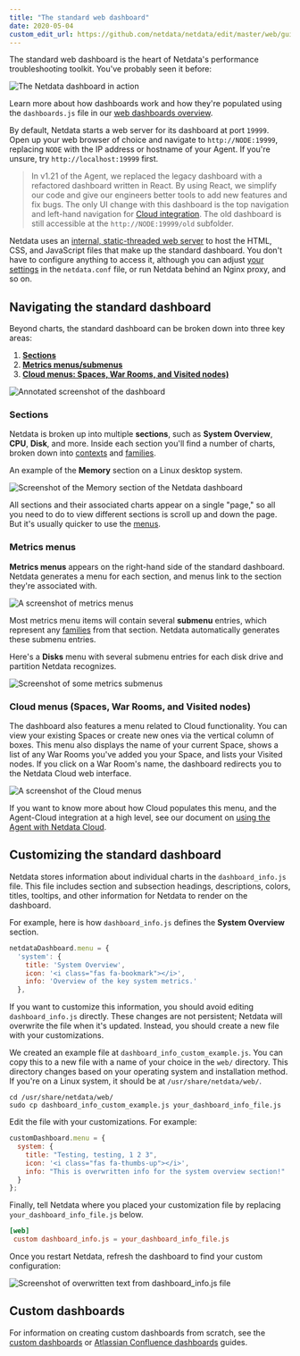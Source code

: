 ```yaml
---
title: "The standard web dashboard"
date: 2020-05-04
custom_edit_url: https://github.com/netdata/netdata/edit/master/web/gui/README.md
---
```




The standard web dashboard is the heart of Netdata's performance troubleshooting toolkit. You've probably seen it
before:

![The Netdata dashboard in
action](https://user-images.githubusercontent.com/1153921/80827388-b9fee100-8b98-11ea-8f60-0d7824667cd3.gif)

Learn more about how dashboards work and how they're populated using the
`dashboards.js` file in our [web dashboards overview](/docs/agent/web).

By default, Netdata starts a web server for its dashboard at port `19999`. Open up your web browser of choice and
navigate to `http://NODE:19999`, replacing `NODE` with the IP address or hostname of your Agent. If you're unsure, try
`http://localhost:19999` first.

> In v1.21 of the Agent, we replaced the legacy dashboard with a refactored dashboard written in React. By using React,
> we simplify our code and give our engineers better tools to add new features and fix bugs. The only UI change with
> this dashboard is the top navigation and left-hand navigation for [Cloud integration](/docs/agent/agent-cloud). The old
> dashboard is still accessible at the `http://NODE:19999/old` subfolder.

Netdata uses an [internal, static-threaded web server](/docs/agent/web/server) to host the
HTML, CSS, and JavaScript files that make up the standard dashboard. You don't
have to configure anything to access it, although you can adjust [your
settings](/docs/agent/web/server#other-netdataconf-web-section-options) in the
`netdata.conf` file, or run Netdata behind an Nginx proxy, and so on.

## Navigating the standard dashboard

Beyond charts, the standard dashboard can be broken down into three key areas:

1.  [**Sections**](#sections)
2.  [**Metrics menus/submenus**](#metrics-menus)
3.  [**Cloud menus: Spaces, War Rooms, and Visited nodes)**](#cloud-menus-spaces-war-rooms-and-visited-nodes)

![Annotated screenshot of the
dashboard](https://user-images.githubusercontent.com/1153921/80834497-ac9c2380-8ba5-11ea-83c4-b323dd89557f.png)

### Sections

Netdata is broken up into multiple **sections**, such as **System Overview**,
**CPU**, **Disk**, and more. Inside each section you'll find a number of charts,
broken down into [contexts](/docs/agent/web#contexts) and
[families](/docs/agent/web#families).

An example of the **Memory** section on a Linux desktop system.

![Screenshot of the Memory section of the Netdata
dashboard](https://user-images.githubusercontent.com/1153921/80834530-bcb40300-8ba5-11ea-9219-cd554577844e.png)

All sections and their associated charts appear on a single "page," so all you
need to do to view different sections is scroll up and down the page. But it's
usually quicker to use the [menus](#metrics-menus).

### Metrics menus

**Metrics menus** appears on the right-hand side of the standard dashboard. Netdata generates a menu for each section,
and menus link to the section they're associated with.

![A screenshot of metrics menus](https://user-images.githubusercontent.com/1153921/80834638-f08f2880-8ba5-11ea-99ae-f610b2885fd6.png)

Most metrics menu items will contain several **submenu** entries, which represent any
[families](/docs/agent/web#families) from that section. Netdata automatically
generates these submenu entries.

Here's a **Disks** menu with several submenu entries for each disk drive and
partition Netdata recognizes.

![Screenshot of some metrics
submenus](https://user-images.githubusercontent.com/1153921/80834697-11577e00-8ba6-11ea-979c-92fd19cdb480.png)

### Cloud menus (Spaces, War Rooms, and Visited nodes)

The dashboard also features a menu related to Cloud functionality. You can view your existing Spaces or create new ones
via the vertical column of boxes. This menu also displays the name of your current Space, shows a list of any War Rooms
you've added you your Space, and lists your Visited nodes. If you click on a War Room's name, the dashboard redirects
you to the Netdata Cloud web interface.

![A screenshot of the Cloud
menus](https://user-images.githubusercontent.com/1153921/80837210-3f8b8c80-8bab-11ea-9c75-128c2d823ef8.png)

If you want to know more about how Cloud populates this menu, and the Agent-Cloud integration at a high level, see our
document on [using the Agent with Netdata Cloud](/docs/agent/agent-cloud).

## Customizing the standard dashboard

Netdata stores information about individual charts in the `dashboard_info.js`
file. This file includes section and subsection headings, descriptions, colors,
titles, tooltips, and other information for Netdata to render on the dashboard.

For example, here is how `dashboard_info.js` defines the **System Overview**
section.

```javascript
netdataDashboard.menu = {
  'system': {
    title: 'System Overview',
    icon: '<i class="fas fa-bookmark"></i>',
    info: 'Overview of the key system metrics.'
  },
```

If you want to customize this information, you should avoid editing
`dashboard_info.js` directly. These changes are not persistent; Netdata will
overwrite the file when it's updated. Instead, you should create a new file with
your customizations.

We created an example file at `dashboard_info_custom_example.js`. You can
copy this to a new file with a name of your choice in the `web/` directory. This
directory changes based on your operating system and installation method. If
you're on a Linux system, it should be at `/usr/share/netdata/web/`.

```shell
cd /usr/share/netdata/web/
sudo cp dashboard_info_custom_example.js your_dashboard_info_file.js
```

Edit the file with your customizations. For example:

```javascript
customDashboard.menu = {
  system: {
    title: "Testing, testing, 1 2 3",
    icon: '<i class="fas fa-thumbs-up"></i>',
    info: "This is overwritten info for the system overview section!"
  }
};
```

Finally, tell Netdata where you placed your customization file by replacing
`your_dashboard_info_file.js` below.

```conf
[web]
 custom dashboard_info.js = your_dashboard_info_file.js
```

Once you restart Netdata, refresh the dashboard to find your custom
configuration:

![Screenshot of overwritten text from dashboard_info.js
file](https://user-images.githubusercontent.com/1153921/62798924-570e6c80-ba94-11e9-9578-869753bec39c.png)

## Custom dashboards

For information on creating custom dashboards from scratch, see the [custom dashboards](/docs/agent/web/gui/custom) or
[Atlassian Confluence dashboards](/docs/agent/web/gui/confluence) guides.


